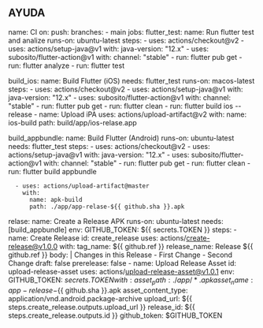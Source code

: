 ## AYUDA


name: CI
on:
  push:
    branches:
      - main
jobs:
  flutter_test:
    name: Run flutter test and analize
    runs-on: ubuntu-latest
    steps:
      - uses: actions/checkout@v2
      - uses: actions/setup-java@v1
        with:
          java-version: "12.x"
      - uses: subosito/flutter-action@v1
        with:
          channel: "stable"
      - run: flutter pub get
      - run: flutter analyze
      - run: flutter test
      
  build_ios: 
    name: Build Flutter (iOS)
    needs: flutter_test
    runs-on: macos-latest
    steps:
      - uses: actions/checkout@v2
      - uses: actions/setup-java@v1
        with:
          java-version: "12.x"
      - uses: subosito/flutter-action@v1
        with:
          channel: "stable"
      - run: flutter pub get
      - run: flutter clean
      - run: flutter build ios --release
      - name: Upload iPA
        uses: actions/upload-artifact@v2
        with:
          name: ios-build
          path: build/app/ios-relase.app
      
  build_appbundle: 
    name: Build Flutter (Android)
    runs-on: ubuntu-latest
    needs: flutter_test
    steps:
      - uses: actions/checkout@v2
      - uses: actions/setup-java@v1
        with:
          java-version: "12.x"
      - uses: subosito/flutter-action@v1
        with:
          channel: "stable"
      - run: flutter pub get
      - run: flutter clean
      - run: flutter build appbundle

      - uses: actions/upload-artifact@master
        with:
          name: apk-build
          path: ./app/app-relase-${{ github.sha }}.apk
      
  relase:
    name: Create a Release APK
    runs-on: ubuntu-latest
    needs: [build_appbundle]
    env: 
      GITHUB_TOKEN: ${{ secrets.TOKEN }}
    steps:
      - name: Create Release
        id: create_release
        uses: actions/create-release@v1.0.0
        with:
          tag_name: ${{ github.ref }}
          release_name: Release ${{ github.ref }}
          body: |
            Changes in this Release
            - First Change
            - Second Change
          draft: false
          prerelease: false
      - name: Upload Release Asset
        id: upload-release-asset
        uses: actions/upload-release-asset@v1.0.1
        env:
          GITHUB_TOKEN: ${{ secrets.TOKEN }}
        with:
          asset_path: ./app/*.apk
          asset_name: app-release-${{ github.sha }}.apk
          asset_content_type: application/vnd.android.package-archive
          upload_url: ${{ steps.create_release.outputs.upload_url }}
          release_id: ${{ steps.create_release.outputs.id }}
          github_token: $GITHUB_TOKEN